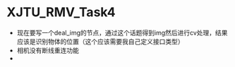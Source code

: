 # XJTU_RMV_Task4

* 现在要写一个deal_img的节点，通过这个话题得到img然后进行cv处理，结果应该是识别物体的位置（这个应该需要我自己定义接口类型）
* 相机没有断线重连功能
* 